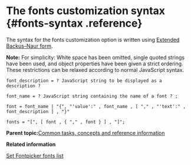 # The fonts customization syntax {#fonts-syntax .reference}

The syntax for the fonts customization option is written using [Extended Backus–Naur form](https://en.wikipedia.org/wiki/Extended_Backus%E2%80%93Naur_form).

**Note:** For simplicity: White space has been omitted, single quoted strings have been used, and object properties have been given a strict ordering. These restrictions can be relaxed according to normal JavaScript syntax.

```
font_description = ? JavaScript string to be displayed as a description ?

font_name = ? JavaScript string containing the name of a font ? ;

font = font_name | "{", "'value':" , font_name , [ "," , "'text':" , font_description ] , "}"

fonts = "[", [ font , { "," , font } ] , "]";
```

**Parent topic:**[Common tasks, concepts and reference information](r_appendix.md)

**Related information**  


[Set Fontpicker fonts list](t_configure_09-set-fontpicker-fonts-2.md)

